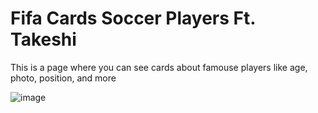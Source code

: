 # Fifa Cards Soccer Players  Ft. Takeshi 

This is a page where you can see cards about famouse players like age, photo, position, and more

![image](https://github.com/AntonioPow24/fifaCards/assets/69053361/a9df064d-0741-49b7-a1ac-948c57886f03)


